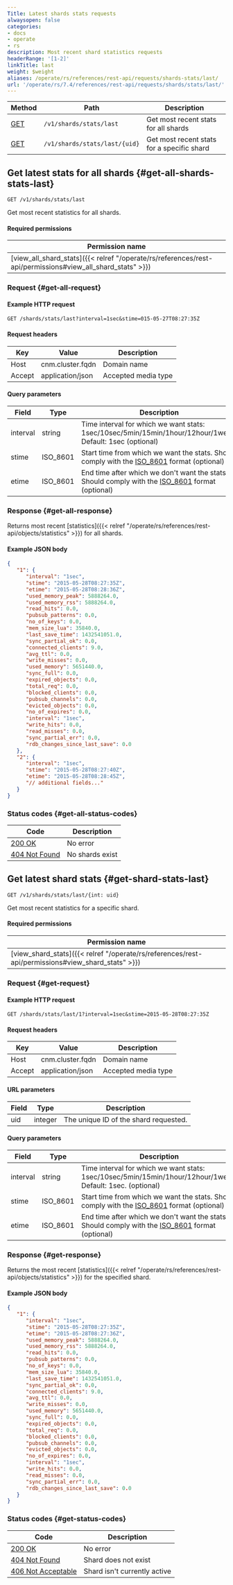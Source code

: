 ```yaml
---
Title: Latest shards stats requests
alwaysopen: false
categories:
- docs
- operate
- rs
description: Most recent shard statistics requests
headerRange: '[1-2]'
linkTitle: last
weight: $weight
aliases: /operate/rs/references/rest-api/requests/shards-stats/last/
url: '/operate/rs/7.4/references/rest-api/requests/shards/stats/last/'
---
```


| Method | Path | Description |
|--------|------|-------------|
| [GET](#get-all-shards-stats-last) | `/v1/shards/stats/last` | Get most recent stats for all shards |
| [GET](#get-shard-stats-last) | `/v1/shards/stats/last/{uid}` | Get most recent stats for a specific shard |

## Get latest stats for all shards {#get-all-shards-stats-last}

	GET /v1/shards/stats/last

Get most recent statistics for all shards.

#### Required permissions

| Permission name |
|-----------------|
| [view_all_shard_stats]({{< relref "/operate/rs/references/rest-api/permissions#view_all_shard_stats" >}}) |

### Request {#get-all-request} 

#### Example HTTP request

	GET /shards/stats/last?interval=1sec&stime=015-05-27T08:27:35Z 


#### Request headers

| Key | Value | Description |
|-----|-------|-------------|
| Host | cnm.cluster.fqdn | Domain name |
| Accept | application/json | Accepted media type |


#### Query parameters

| Field | Type | Description |
|-------|------|-------------|
| interval | string | Time interval for which we want stats: 1sec/10sec/5min/15min/1hour/12hour/1week. Default: 1sec (optional) |
| stime | ISO_8601 | Start time from which we want the stats. Should comply with the [ISO_8601](https://en.wikipedia.org/wiki/ISO_8601) format (optional) |
| etime | ISO_8601 | End time after which we don't want the stats. Should comply with the [ISO_8601](https://en.wikipedia.org/wiki/ISO_8601) format (optional) |

### Response {#get-all-response} 

Returns most recent [statistics]({{< relref "/operate/rs/references/rest-api/objects/statistics" >}}) for all shards.

#### Example JSON body

```json
{
   "1": {
      "interval": "1sec",
      "stime": "2015-05-28T08:27:35Z",
      "etime": "2015-05-28T08:28:36Z",
      "used_memory_peak": 5888264.0,
      "used_memory_rss": 5888264.0,
      "read_hits": 0.0,
      "pubsub_patterns": 0.0,
      "no_of_keys": 0.0,
      "mem_size_lua": 35840.0,
      "last_save_time": 1432541051.0,
      "sync_partial_ok": 0.0,
      "connected_clients": 9.0,
      "avg_ttl": 0.0,
      "write_misses": 0.0,
      "used_memory": 5651440.0,
      "sync_full": 0.0,
      "expired_objects": 0.0,
      "total_req": 0.0,
      "blocked_clients": 0.0,
      "pubsub_channels": 0.0,
      "evicted_objects": 0.0,
      "no_of_expires": 0.0,
      "interval": "1sec",
      "write_hits": 0.0,
      "read_misses": 0.0,
      "sync_partial_err": 0.0,
      "rdb_changes_since_last_save": 0.0
   },
   "2": {
      "interval": "1sec",
      "stime": "2015-05-28T08:27:40Z",
      "etime": "2015-05-28T08:28:45Z",
      "// additional fields..."
   }
}
```

### Status codes {#get-all-status-codes} 

| Code | Description |
|------|-------------|
| [200 OK](https://www.rfc-editor.org/rfc/rfc9110.html#name-200-ok) | No error |
| [404 Not Found](https://www.rfc-editor.org/rfc/rfc9110.html#name-404-not-found) | No shards exist |

## Get latest shard stats {#get-shard-stats-last}

	GET /v1/shards/stats/last/{int: uid}

Get most recent statistics for a specific shard.

#### Required permissions

| Permission name |
|-----------------|
| [view_shard_stats]({{< relref "/operate/rs/references/rest-api/permissions#view_shard_stats" >}}) |

### Request {#get-request} 

#### Example HTTP request

	GET /shards/stats/last/1?interval=1sec&stime=2015-05-28T08:27:35Z 


#### Request headers

| Key | Value | Description |
|-----|-------|-------------|
| Host | cnm.cluster.fqdn | Domain name |
| Accept | application/json | Accepted media type |


#### URL parameters

| Field | Type | Description |
|-------|------|-------------|
| uid | integer | The unique ID of the shard requested. |


#### Query parameters

| Field | Type | Description |
|-------|------|-------------|
| interval | string | Time interval for which we want stats: 1sec/10sec/5min/15min/1hour/12hour/1week. Default: 1sec. (optional) |
| stime | ISO_8601 | Start time from which we want the stats. Should comply with the [ISO_8601](https://en.wikipedia.org/wiki/ISO_8601) format (optional) |
| etime | ISO_8601 | End time after which we don't want the stats. Should comply with the [ISO_8601](https://en.wikipedia.org/wiki/ISO_8601) format (optional) |

### Response {#get-response} 

Returns the most recent [statistics]({{< relref "/operate/rs/references/rest-api/objects/statistics" >}}) for the specified shard.

#### Example JSON body

```json
{
   "1": {
      "interval": "1sec",
      "stime": "2015-05-28T08:27:35Z",
      "etime": "2015-05-28T08:27:36Z",
      "used_memory_peak": 5888264.0,
      "used_memory_rss": 5888264.0,
      "read_hits": 0.0,
      "pubsub_patterns": 0.0,
      "no_of_keys": 0.0,
      "mem_size_lua": 35840.0,
      "last_save_time": 1432541051.0,
      "sync_partial_ok": 0.0,
      "connected_clients": 9.0,
      "avg_ttl": 0.0,
      "write_misses": 0.0,
      "used_memory": 5651440.0,
      "sync_full": 0.0,
      "expired_objects": 0.0,
      "total_req": 0.0,
      "blocked_clients": 0.0,
      "pubsub_channels": 0.0,
      "evicted_objects": 0.0,
      "no_of_expires": 0.0,
      "interval": "1sec",
      "write_hits": 0.0,
      "read_misses": 0.0,
      "sync_partial_err": 0.0,
      "rdb_changes_since_last_save": 0.0
   }
}
```

### Status codes {#get-status-codes} 

| Code | Description |
|------|-------------|
| [200 OK](https://www.rfc-editor.org/rfc/rfc9110.html#name-200-ok) | No error |
| [404 Not Found](https://www.rfc-editor.org/rfc/rfc9110.html#name-404-not-found) | Shard does not exist |
| [406 Not Acceptable](https://www.rfc-editor.org/rfc/rfc9110.html#name-406-not-acceptable) | Shard isn't currently active |
